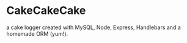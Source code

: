 # CakeCakeCake
a cake logger created with MySQL, Node, Express, Handlebars and a homemade ORM (yum!).
